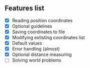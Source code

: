 ## Features list
- [X] Reading position coordinates
- [X] Optional guidelines
- [X] Saving coordinates to file
- [X] Modifying extisting coordinates list
- [X] Default values
- [X] Error handling (almost)
- [X] Optional distance measuring
- [ ] Solving world problems
